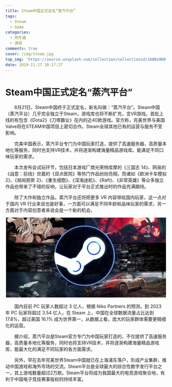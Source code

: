 ```yaml
---
title: Steam中国正式定名“蒸汽平台”
tags:
  - Steam
  - Game
categories:
  - 吹牛逼
  - 游戏
comments: true
cover: /img/steam.jpg
top_img: 'https://source.unsplash.com/collection/collectionid/1600x900'
date: 2019-11-27 10:17:27
---
```



<div class="entry clearfix">
        <h1>Steam中国正式定名“蒸汽平台”</h1>	
      <p>　　8月21日，Steam中国终于正式定名，新名叫做：“蒸汽平台”。Steam中国（蒸汽平台）几乎完全独立于Steam，游戏库也将不断扩充，含VR游戏。首批上线的有包含《Dota2》《刀塔霸业》在内的近40款游戏。官方称，完美世界与美国Valve将在STEAM中国项目上密切合作。Steam全球其他已有的运营与服务不受影响。</p>

<p>　　完美中国表示，蒸汽平台专门为中国玩家打造，提供了高速服务器，高质量本地化等服务，同时也支持VR技术，并将逐渐构建海量精品游戏库。能满足不同口味玩家的需求。</p>

<p>　　本次发布会试玩环节，包括日本游戏厂商光荣特库摩的《三国志 14》、网易的《战意：前线》世嘉的《双点医院》等热门作品纷纷亮相，而诸如《欧洲卡车模拟 2》、《胡闹厨房 2》、《重生细胞》、《深海迷航》、《Raft》、《非常英雄》等众多独立作品也带来了不错的反响，让玩家对于平台正式推出时的作品充满期待。</p>

<p>　　除了大作和独立作品，蒸汽平台还将把更多 VR 内容带给国内玩家，这一点对于国内 VR 行业来说也是好事，一方面可以满足不同年龄和品味玩家的需求，另一方面对于内容创意者来说会是一个新的机会。</p>

<p style="text-align:center"><img alt="steam" src="/img/steam.jpg"></p>

<p>　　国内目前 PC 玩家人数超过 3 亿人，根据 Niko Partners 的预测，到 2023 年 PC 玩家将超过 3.54 亿人，在 Steam 上，中国在全球数据流量占比达到 17.8%，超过美国 16.1% 成为世界第一，从数据上看，庞大的玩家群体需要更精细化的运营。</p>

<p>　　据介绍，蒸汽平台是Steam官方专门为中国玩家打造的，不仅提供了高速服务器，高质量本地化等服务，同时也将支持VR技术，并将逐渐构建海量精品游戏库，能最大化的满足不同玩家的各方面需求。</p>

<p>　　另外，早在去年完美世界Steam中国就已在上海浦东落户，形成产业集群，推动中国游戏和海外市场的交流。Steam平台是全球最大的综合性数字发行平台之一，其上游戏数量超过2万款。Steam平台将成为我国最大的电竞游戏聚合地，有利于中国电子竞技赛事版权的持续丰富。</p>
</div>
